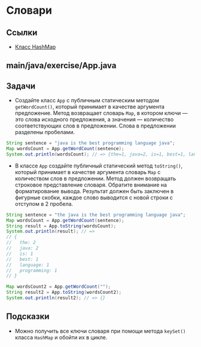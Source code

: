 # Словари

## Ссылки

* [Класс HashMap](https://docs.oracle.com/javase/8/docs/api/java/util/HashMap.html)

## main/java/exercise/App.java

## Задачи

* Создайте класс `App` с публичным статическим методом `getWordCount()`, который принимает в качестве аргумента предложение. Метод возвращает словарь `Map`, в котором ключи — это слова исходного предложения, а значения — количество соответствующих слов в предложении. Слова в предложении разделены пробелами.

```java
String sentence = "java is the best programming language java";
Map wordsCount = App.getWordCount(sentence);
System.out.println(wordsCount); // => {the=1, java=2, is=1, best=1, language=1, programming=1}
```

* В классе `App` создайте публичный статический метод `toString()`, который принимает в качестве аргумента словарь `Map` с количеством слов в предложении. Метод должен возвращать строковое представление словаря. Обратите внимание на форматирование вывода. Результат должен быть заключен в фигурные скобки, каждое слово выводится с новой строки с отступом в 2 пробела.

```java
String sentence = "the java is the best programming language java";
Map wordsCount = App.getWordCount(sentence);
String result = App.toString(wordsCount);
System.out.println(result); // =>
// {
//   the: 2
//   java: 2
//   is: 1
//   best: 1
//   language: 1
//   programming: 1
// }

Map wordsCount2 = App.getWordCount("");
String result2 = App.toString(wordsCount2);
System.out.println(result2); // => {}
```

## Подсказки

* Можно получить все ключи словаря при помощи метода `keySet()` класса `HashMap` и обойти их в цикле.
